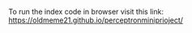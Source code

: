 To run the index code in browser visit this link:
https://oldmeme21.github.io/perceptronminiprioject/
